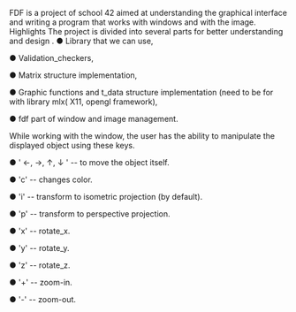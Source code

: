 FDF is a project of school 42 aimed at understanding the graphical interface and writing a program that works with windows and with the image.
Highlights The project is divided into several parts for better understanding and design .
● Library that we can use,

● Validation_checkers,

● Matrix structure implementation,

● Graphic functions and t_data structure implementation (need to be for with library mlx( X11, opengl framework),

● fdf part of window and image management.

While working with the window, the user has the ability to manipulate the displayed object using these keys.

● ' ←, →, ↑, ↓ '  --   to move the object itself.

● 'c'             --   changes color.

● 'i'             --   transform to isometric projection (by default).

● 'p'             --   transform to perspective projection.

● 'x'             --   rotate_x.

● 'y'             --   rotate_y.

● 'z'             --   rotate_z.

● '+'             --   zoom-in.

● '-'             --   zoom-out.
